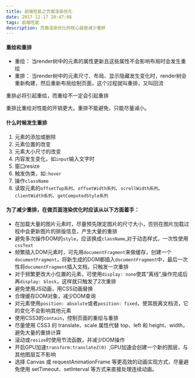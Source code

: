 ```yaml
---
title: 前端性能之页面渲染优化
date: 2017-12-17 20:47:08
tags: 前端性能
description: 页面渲染优化的核心就是减少重排
---
```


#### 重绘和重排
* 重绘： 当render树中的元素的属性更新且这些属性不会影响布局时会发生重绘
* 重排： 当render树中的元素尺寸、布局、显示隐藏发生变化时，render树会重新构建，然后重新布局绘制页面，这个过程就叫重排，又叫回流

重排必将引起重绘，而重绘不一定会引起重排

重排比重绘对性能的开销更大。重排不能避免，只能尽量减小。

#### 什么时候发生重排
1. 元素的添加或删除
2. 元素位置的改变
3. 元素大小尺寸的改变
4. 内容发生变化，如`input`输入文字时
5. 窗口resize
6. 触发伪类，如`:hover`
7. 操作`className`
8. 读取元素的`offsetTop系列`、`offsetWidth系列`、`scrollWidth系列`、`clientWidth系列`、`getComputedStyle系列`

#### 为了减少重排，在做页面渲染优化时应该从以下方面着手： 
* 在加载大量的图片元素时，尽量预先限定图片的尺寸大小，否则在图片加载过程中会更新图片的排版信息，产生大量的重排
* 避免多次操作DOM的`style`，应该换成`className`,对于动态样式，一次性使用`cssText`
* 频繁插入DOM元素时，可先用`documentFragment`来做缓存，创建一个`documentFragment`，将新生成的DOM都插入`documentFragment`中，最后一次性将`documentFragment`插入文档，只触发一次重排
* 对于频繁更改大小位置的元素，可使用`display: none`使其“离线”,操作完成后再`display: block`，这样就只触发了2次重排
* 避免使用JS动画，用CSS动画替换
* 合理缓存DOM对象，减少DOM查询
* 对元素使用`position: absolute`或者`position: fixed`，使其脱离文档流，它的变化不会影响其他元素
* 使用CSS3的`contain`，控制页面的重绘与重排
* 尽量使用 CSS3 的 translate、scale 属性代替 top、left 和 height、width，避免大量的重排计算
* 滚动或`resize`时使用节流函数，并减少DOM操作
* 开启GPU加速`transform:translateZ(0) `,GPU加速会创建一个新的图层，与其他图层互不影响
* 选择 Canvas 或 requestAnimationFrame 等更高效的动画实现方式，尽量避免使用 setTimeout、setInterval 等方式来直接处理连续动画。